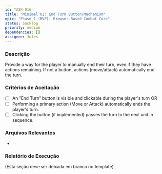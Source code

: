 ```yaml
---
id: TASK-016
title: "Minimal UI: End Turn Button/Mechanism"
epic: "Phase 1 (MVP): Browser-Based Combat Core"
status: backlog
priority: medium
dependencies: []
assignee: Jules
---
```


### Descrição

Provide a way for the player to manually end their turn, even if they have actions remaining. If not a button, actions (move/attack) automatically end the turn.

### Critérios de Aceitação

- [ ] An "End Turn" button is visible and clickable during the player's turn OR
- [ ] Performing a primary action (Move or Attack) automatically ends the player's turn.
- [ ] Clicking the button (if implemented) passes the turn to the next unit in sequence.

### Arquivos Relevantes

*

### Relatório de Execução

(Esta seção deve ser deixada em branco no template)
